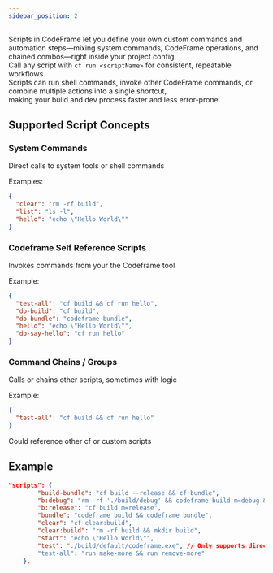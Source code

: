 ```yaml
---
sidebar_position: 2
---
```


Scripts in CodeFrame let you define your own custom commands and automation steps—mixing system commands, CodeFrame operations, and chained combos—right inside your project config.  
Call any script with `cf run <scriptName>` for consistent, repeatable workflows.  
Scripts can run shell commands, invoke other CodeFrame commands, or combine multiple actions into a single shortcut,  
making your build and dev process faster and less error-prone.

## Supported Script Concepts

### System Commands

Direct calls to system tools or shell commands

Examples:

```json title="codeframe -> scripts"
{
  "clear": "rm -rf build",
  "list": "ls -l",
  "hello": "echo \"Hello World\""
}
```

### Codeframe Self Reference Scripts

Invokes commands from your the Codeframe tool

Example:

```json title="codeframe -> scripts"
{
  "test-all": "cf build && cf run hello",
  "do-build": "cf build",
  "do-bundle": "codeframe bundle",
  "hello": "echo \"Hello World\"",
  "do-say-hello": "cf run hello"
}
```

### Command Chains / Groups

Calls or chains other scripts, sometimes with logic

Example:

```json title="codeframe -> scripts"
{
  "test-all": "cf build && cf run hello"
}
```

Could reference other cf or custom scripts

## Example

```json title=".codeframe -> scripts"
"scripts": {
        "build-bundle": "cf build --release && cf bundle",
        "b:debug": "rm -rf './build/debug' && codeframe build m=debug && echo run:[ ./build/debug/appName.exe ]",
        "b:release": "cf build m=release",
        "bundle": "codeframe build && codeframe bundle",
        "clear": "cf clear:build",
        "clear:build": "rm -rf build && mkdir build",
        "start": "echo \"Hello World\"",
        "test": "./build/default/codeframe.exe", // Only supports direct execution of apps that execute once and then exit. TODO: Add support for persistent or interactive processes.
        "test-all": "run make-more && run remove-more"
    },
```

